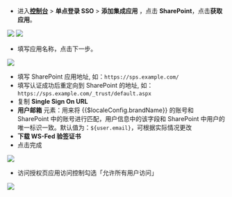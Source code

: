 <IntegrationDetailCard :title="`在 ${$localeConfig.brandName} 中创建应用`">

- 进入[**控制台**](https://console.authing.cn) > **单点登录 SSO** > **添加集成应用** ，点击 **SharePoint**，点击**获取应用**。

![](~@imagesZhCn/integration/sharepoint/1-1.png)
![](~@imagesZhCn/integration/sharepoint/1-2.png)

- 填写应用名称，点击下一步。

![](~@imagesZhCn/integration/sharepoint/1-3.png)

- 填写 SharePoint 应用地址, 如：`https://sps.example.com/`
- 填写认证成功后重定向到 SharePoint 的地址, 如：`https://sps.example.com/_trust/default.aspx`
- 复制 **Single Sign On URL**
- **用户邮箱** 元素：用来将 {{$localeConfig.brandName}} 的账号和 SharePoint 中的账号进行匹配，用户信息中的该字段和 SharePoint 中用户的唯一标识一致。默认值为：`${user.email}`，可根据实际情况更改
- **下载 WS-Fed 验签证书**
- 点击完成

![](~@imagesZhCn/integration/sharepoint/1-4.png)

- 访问授权页应用访问控制勾选「允许所有用户访问」

![](~@imagesZhCn/integration/sharepoint/1-5.png)

</IntegrationDetailCard>
